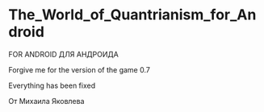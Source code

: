 # The_World_of_Quantrianism_for_Android
FOR ANDROID
ДЛЯ АНДРОИДА

Forgive me for the version of the game 0.7

Everything has been fixed

От Михаила Яковлева
